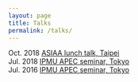 ```yaml
---
layout: page
title: Talks
permalink: /talks/
---
```


Oct. 2018 [ASIAA lunch talk, Taipei](https://www.asiaa.sinica.edu.tw/activity/lunchtalk.php?i=2018)  
Jul. 2018 [IPMU APEC seminar, Tokyo](https://research.ipmu.jp/seminar/?seminar_id=2088)  
Jul. 2016 [IPMU APEC seminar, Tokyo](https://research.ipmu.jp/seminar/?seminar_id=1721)
